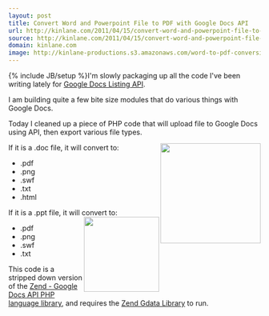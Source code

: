 ```yaml
---
layout: post
title: Convert Word and Powerpoint File to PDF with Google Docs API
url: http://kinlane.com/2011/04/15/convert-word-and-powerpoint-file-to-pdf-with-google-docs-api/
source: http://kinlane.com/2011/04/15/convert-word-and-powerpoint-file-to-pdf-with-google-docs-api/
domain: kinlane.com
image: http://kinlane-productions.s3.amazonaws.com/word-to-pdf-conversion.gif
---
```

{% include JB/setup %}I'm slowly packaging up all the code I've been writing lately for <a title="Google Docs Listing API" href="http://code.google.com/apis/documents/">Google Docs Listing API</a>.<p></p>
I am building quite a few bite size modules that do various things with Google Docs.<p></p>
Today I cleaned up a piece of PHP code that will upload file to Google Docs using API, then export various file types.<p></p>
If it is a .doc file, it will convert to:<img src="http://kinlane-productions.s3.amazonaws.com/word-to-pdf-conversion.gif" alt="" width="200" align="right" />
<ul class="mainlist">
	<li>.pdf</li>
	<li>.png</li>
	<li>.swf</li>
	<li>.txt</li>
	<li>.html</li>
</ul>
If it is a .ppt file, it will convert to:<img src="http://kinlane-productions.s3.amazonaws.com/powerpoint-to-pdf.png" alt="" width="150" align="right" />
<ul class="mainlist">
	<li>.pdf</li>
	<li>.png</li>
	<li>.swf</li>
	<li>.txt</li>
</ul>
This code is a stripped down version of the <a title="Zend - Google Docs API PHP Language Library" href="http://code.google.com/apis/documents/docs/1.0/developers_guide_php.html">Zend - Google Docs API PHP language library</a>, and requires the <a title="Zend GData Library" href="http://framework.zend.com/manual/en/zend.gdata.docs.html">Zend Gdata Library</a> to run.<p></p>
<script src="https://gist.github.com/922855.js?file=Convert%20Word%20and%20Powerpoint%20File%20to%20PDF%20with%20Google%20Docs%20API"></script>